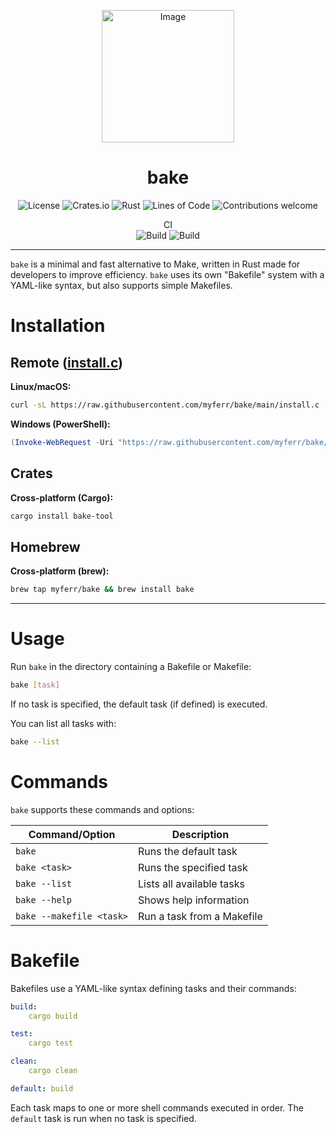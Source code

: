 <p align="center">
<img width="212" height="212" alt="Image" src="https://github.com/user-attachments/assets/7274288a-11c6-4c01-8fd0-960a7931cdb4" />
</p>

<h1 align="center">bake</h1>

<p align="center">
<img src="https://img.shields.io/github/license/myferr/bake" alt="License">
<img src="https://img.shields.io/crates/v/bake-tool" alt="Crates.io">
<img src="https://img.shields.io/badge/Made%20with-Rust-orange?logo=rust&amp;logoColor=white" alt="Rust">
<img src="https://tokei.rs/b1/github/myferr/bake" alt="Lines of Code">
<img src="https://img.shields.io/badge/contributions-welcome-brightgreen.svg?style=flat" alt="Contributions welcome">
</p>

<p align="center">
CI
<br />
<img src="https://img.shields.io/github/actions/workflow/status/myferr/bake/crates.yml?label=crates" alt="Build">
<img src="https://img.shields.io/github/actions/workflow/status/myferr/bake/releases.yml?label=releases" alt="Build">
</p>

---

`bake` is a minimal and fast alternative to Make, written in Rust made for developers to improve efficiency. `bake` uses its own "Bakefile" system with a YAML-like syntax, but also supports simple Makefiles.

# Installation

## Remote ([install.c](https://raw.githubusercontent.com/myferr/bake/main/install.c))
**Linux/macOS:**

```bash
curl -sL https://raw.githubusercontent.com/myferr/bake/main/install.c | gcc -xc -o install - && ./install && rm install
```

**Windows (PowerShell):**

```powershell
(Invoke-WebRequest -Uri "https://raw.githubusercontent.com/myferr/bake/main/install.c").Content | gcc -xc -o install - && ./install && Remove-Item install, install.exe -ErrorAction SilentlyContinue
```

## Crates

**Cross-platform (Cargo):**

```bash
cargo install bake-tool
```

## Homebrew

**Cross-platform (brew):**

```bash
brew tap myferr/bake && brew install bake
```

---

# Usage

Run `bake` in the directory containing a Bakefile or Makefile:

```bash
bake [task]
```

If no task is specified, the default task (if defined) is executed.

You can list all tasks with:

```bash
bake --list
```

# Commands

`bake` supports these commands and options:

| Command/Option | Description               |
| -------------- | ------------------------- |
| `bake`         | Runs the default task     |
| `bake <task>`  | Runs the specified task   |
| `bake --list`  | Lists all available tasks |
| `bake --help`  | Shows help information    |
| `bake --makefile <task>` | Run a task from a Makefile |

# Bakefile

Bakefiles use a YAML-like syntax defining tasks and their commands:

```yaml
build:
    cargo build

test:
    cargo test

clean:
    cargo clean

default: build
```

Each task maps to one or more shell commands executed in order. The `default` task is run when no task is specified.
